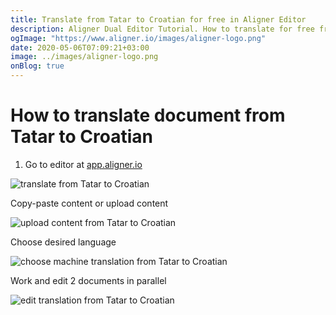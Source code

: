 ```yaml
---
title: Translate from Tatar to Croatian for free in Aligner Editor
description: Aligner Dual Editor Tutorial. How to translate for free from Tatar to Croatian. Aligner is multilingual document management platform. 
ogImage: "https://www.aligner.io/images/aligner-logo.png"
date: 2020-05-06T07:09:21+03:00
image: ../images/aligner-logo.png
onBlog: true
---
```


# How to translate document from Tatar to Croatian

1. Go to editor at [app.aligner.io](https://app.aligner.io "Aligner App web page")

![translate from Tatar to Croatian](../aligner-blank-editor.png "translate from Tatar to Croatian")

Copy-paste content or upload content

![upload content from Tatar to Croatian](../aligner-uploaded-document.png "upload content from Tatar to Croatian")

Choose desired language

![choose machine translation from Tatar to Croatian](../aligner-language-dropdown.png "choose machine translation from Tatar to Croatian")

Work and edit 2 documents in parallel

![edit translation from Tatar to Croatian](../aligner-double-sitded-editor.png "edit translation from Tatar to Croatian")

